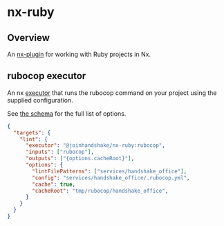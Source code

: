 # nx-ruby

## Overview

An [nx-plugin](https://nx.dev/plugin-features/create-your-own-plugin) for working with Ruby projects in Nx.

## rubocop executor

An nx [executor](https://nx.dev/plugin-features/use-task-executors#use-task-executors) that runs the rubocop command on your project using the supplied configuration.

See [the schema](./src/executors/rubocop/schema.json) for the full list of options.

```JSON
{
  "targets": {
    "lint": {
      "executor": "@joinhandshake/nx-ruby:rubocop",
      "inputs": ["rubocop"],
      "outputs": ["{options.cacheRoot}"],
      "options": {
        "lintFilePatterns": ["services/handshake_office"],
        "config": "services/handshake_office/.rubocop.yml",
        "cache": true,
        "cacheRoot": "tmp/rubocop/handshake_office",
      }
    }
  }
}
```
